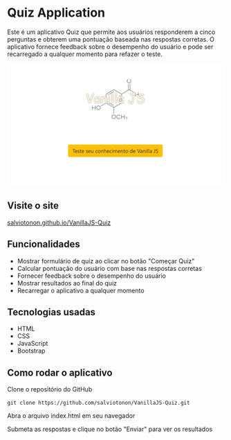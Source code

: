 # Quiz Application 


<p>Este é um aplicativo Quiz que permite aos usuários responderem a cinco perguntas e obterem uma pontuação baseada nas respostas corretas. 
O aplicativo fornece feedback sobre o desempenho do usuário e pode ser recarregado a qualquer momento para refazer o teste.</p>

<div style="display: 'flex'; justify-content: 'center'">
<img src="https://github.com/salviotonon/VanillaJS-Quiz/blob/main/quizAplication.jpg" width: 300px />
</div>

## Visite o site
<a href="https://salviotonon.github.io/VanillaJS-Quiz/" target="_blank">salviotonon.github.io/VanillaJS-Quiz<a/>

## Funcionalidades
- Mostrar formulário de quiz ao clicar no botão "Começar Quiz"
- Calcular pontuação do usuário com base nas respostas corretas
- Fornecer feedback sobre o desempenho do usuário
- Mostrar resultados ao final do quiz
- Recarregar o aplicativo a qualquer momento

## Tecnologias usadas
- HTML
- CSS
- JavaScript
- Bootstrap

## Como rodar o aplicativo

Clone o repositório do GitHub
```
git clone https://github.com/salviotonon/VanillaJS-Quiz.git
```
Abra o arquivo index.html em seu navegador


Submeta as respostas e clique no botão "Enviar" para ver os resultados
